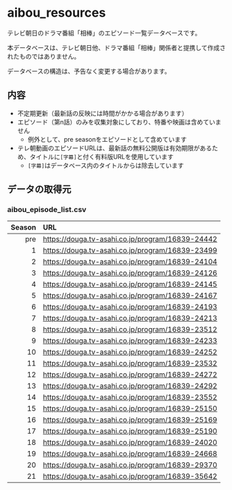 # aibou_resources

テレビ朝日のドラマ番組「相棒」のエピソード一覧データベースです。

本データベースは、テレビ朝日他、ドラマ番組「相棒」関係者と提携して作成されたものではありません。

データベースの構造は、予告なく変更する場合があります。

## 内容

- 不定期更新（最新話の反映には時間がかかる場合があります）
- エピソード（第n話）のみを収集対象にしており、特番や映画は含めていません
    - 例外として、pre seasonをエピソードとして含めています
- テレ朝動画のエピソードURLは、最新話の無料公開版は有効期限があるため、タイトルに`[字幕]`と付く有料版URLを使用しています
    - `[字幕]`はデータベース内のタイトルからは除去しています

## データの取得元

### aibou_episode_list.csv

|Season|URL|
|--:|:--|
|pre|https://douga.tv-asahi.co.jp/program/16839-24442|
|  1|https://douga.tv-asahi.co.jp/program/16839-23499|
|  2|https://douga.tv-asahi.co.jp/program/16839-24104|
|  3|https://douga.tv-asahi.co.jp/program/16839-24126|
|  4|https://douga.tv-asahi.co.jp/program/16839-24145|
|  5|https://douga.tv-asahi.co.jp/program/16839-24167|
|  6|https://douga.tv-asahi.co.jp/program/16839-24193|
|  7|https://douga.tv-asahi.co.jp/program/16839-24213|
|  8|https://douga.tv-asahi.co.jp/program/16839-23512|
|  9|https://douga.tv-asahi.co.jp/program/16839-24233|
| 10|https://douga.tv-asahi.co.jp/program/16839-24252|
| 11|https://douga.tv-asahi.co.jp/program/16839-23532|
| 12|https://douga.tv-asahi.co.jp/program/16839-24272|
| 13|https://douga.tv-asahi.co.jp/program/16839-24292|
| 14|https://douga.tv-asahi.co.jp/program/16839-23552|
| 15|https://douga.tv-asahi.co.jp/program/16839-25150|
| 16|https://douga.tv-asahi.co.jp/program/16839-25169|
| 17|https://douga.tv-asahi.co.jp/program/16839-25190|
| 18|https://douga.tv-asahi.co.jp/program/16839-24020|
| 19|https://douga.tv-asahi.co.jp/program/16839-24668|
| 20|https://douga.tv-asahi.co.jp/program/16839-29370|
| 21|https://douga.tv-asahi.co.jp/program/16839-35642|
